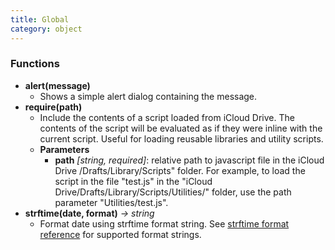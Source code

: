 ```yaml
---
title: Global
category: object
---
```


### Functions

- **alert(message)**
  - Shows a simple alert dialog containing the message.
- **require(path)**
  - Include the contents of a script loaded from iCloud Drive. The contents of the script will be evaluated as if they were inline with the current script. Useful for loading reusable libraries and utility scripts.
  - **Parameters**
    - **path** _[string, required]_: relative path to javascript file in the iCloud Drive /Drafts/Library/Scripts" folder. For example, to load the script in the file "test.js" in the "iCloud Drive/Drafts/Library/Scripts/Utilities/" folder, use the path parameter "Utilities/test.js".
- **strftime(date, format)** *-> string*
  - Format date using strftime format string. See [strftime format reference](https://developer.apple.com/library/archive/documentation/System/Conceptual/ManPages_iPhoneOS/man3/strftime.3.html) for supported format strings.
